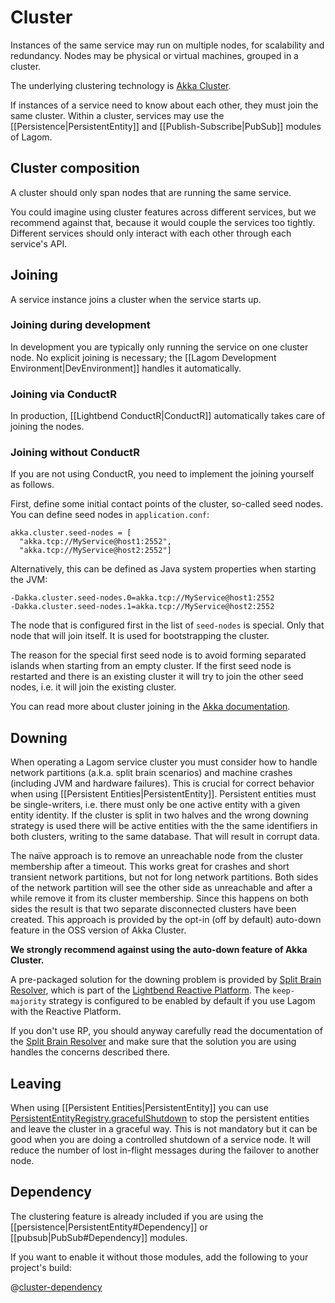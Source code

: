 # Cluster

Instances of the same service may run on multiple nodes, for scalability and redundancy. Nodes may be physical or virtual machines, grouped in a cluster.

The underlying clustering technology is [Akka Cluster](http://doc.akka.io/docs/akka/2.4.2/java/cluster-usage.html).

If instances of a service need to know about each other, they must join the same cluster. Within a cluster, services may use the [[Persistence|PersistentEntity]] and [[Publish-Subscribe|PubSub]] modules of Lagom.

## Cluster composition

A cluster should only span nodes that are running the same service.

You could imagine using cluster features across different services, but we recommend against that, because it would couple the services too tightly. Different services should only interact with each other through each service's API.

## Joining

A service instance joins a cluster when the service starts up.

### Joining during development

In development you are typically only running the service on one cluster node. No explicit joining is necessary; the [[Lagom Development Environment|DevEnvironment]] handles it automatically.

### Joining via ConductR

In production, [[Lightbend ConductR|ConductR]] automatically takes care of joining the nodes.

### Joining without ConductR

If you are not using ConductR, you need to implement the joining yourself as follows.

First, define some initial contact points of the cluster, so-called seed nodes. You can define seed nodes in `application.conf`:

    akka.cluster.seed-nodes = [
      "akka.tcp://MyService@host1:2552",
      "akka.tcp://MyService@host2:2552"]

Alternatively, this can be defined as Java system properties when starting the JVM:

    -Dakka.cluster.seed-nodes.0=akka.tcp://MyService@host1:2552
    -Dakka.cluster.seed-nodes.1=akka.tcp://MyService@host2:2552

The node that is configured first in the list of `seed-nodes` is special. Only that node that will join itself. It is used for bootstrapping the cluster.

The reason for the special first seed node is to avoid forming separated islands when starting from an empty cluster. If the first seed node is restarted and there is an existing cluster it will try to join the other seed nodes, i.e. it will join the existing cluster.

You can read more about cluster joining in the [Akka documentation](http://doc.akka.io/docs/akka/2.4.2/java/cluster-usage.html#Joining_to_Seed_Nodes).

## Downing

When operating a Lagom service cluster you must consider how to handle network partitions (a.k.a. split brain scenarios) and machine crashes (including JVM and hardware failures). This is crucial for correct behavior when using [[Persistent Entities|PersistentEntity]]. Persistent entities must be single-writers, i.e. there must only be one active entity with a given entity identity. If the cluster is split in two halves and the wrong downing strategy is used there will be active entities with the the same identifiers in both clusters, writing to the same database. That will result in corrupt data.

The naïve approach is to remove an unreachable node from the cluster membership after a timeout. This works great for crashes and short transient network partitions, but not for long network partitions. Both sides of the network partition will see the other side as unreachable and after a while remove it from its cluster membership. Since this happens on both sides the result is that two separate disconnected clusters have been created. This approach is provided by the opt-in (off by default) auto-down feature in the OSS version of Akka Cluster.

**We strongly recommend against using the auto-down feature of Akka Cluster.**

A pre-packaged solution for the downing problem is provided by [Split Brain Resolver](http://doc.akka.io/docs/akka/rp-16s01p02/scala/split-brain-resolver.html), which is part of the [Lightbend Reactive Platform](http://www.lightbend.com/products/lightbend-reactive-platform). The `keep-majority` strategy is configured to be enabled by default if you use Lagom with the Reactive Platform.

If you don't use RP, you should anyway carefully read the documentation of the [Split Brain Resolver](http://doc.akka.io/docs/akka/rp-16s01p02/scala/split-brain-resolver.html) and make sure that the solution you are using handles the concerns described there.

## Leaving

When using [[Persistent Entities|PersistentEntity]] you can use [PersistentEntityRegistry.gracefulShutdown](api/java/com/lightbend/lagom/javadsl/persistence/PersistentEntityRegistry.html#gracefulShutdown) to stop the persistent entities and leave the cluster in a graceful way. This is not mandatory but it can be good when you are doing a controlled shutdown of a service node. It will reduce the number of lost in-flight messages during the failover to another node.

## Dependency

The clustering feature is already included if you are using the [[persistence|PersistentEntity#Dependency]] or [[pubsub|PubSub#Dependency]] modules.

If you want to enable it without those modules, add the following to your project's build:

@[cluster-dependency](code/build-cluster.sbt)
